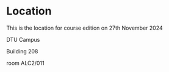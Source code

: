 # Location

This is the location for course edition on 27th November 2024

DTU Campus

Building 208

room ALC2/011